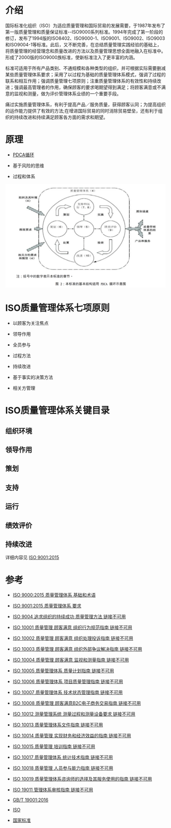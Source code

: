 <!-- toc -->

# 介绍

国际标准化组织（ISO）为适应质量管理和国际贸易的发展需要，于1987年发布了第一版质量管理和质量保证标准--ISO9000系列标准。1994年完成了第一阶段的修订，发布了1994版的ISO8402、ISO9000-1、ISO9001、ISO9002、ISO9003和ISO9004-1等标准。此后，又不断完善，在总结质量管理实践经验的基础上，将质量管理的经营理念和质量改进的方法以及质量管理思想全面地融入在标准中。形成了2000版的ISO9000族标准，使新标准注入了更丰富的内涵。

标准可适用于所有产品类别、不通规模和各种类型的组织，并可根据实际需要删减某些质量管理体系要求；采用了以过程为基础的质量管理体系模式，强调了过程的联系和相互作用；强调质量管理七项原则；注重质量管理体系的有效性和持续改进；强调最高管理者的作用，确保顾客的要求喝期望得到满足；将顾客满意或不满意的监视和测量，做为评价管理体系业绩的一个重要手段。

痛过实施质量管理体系，有利于提高产品／服务质量，获得顾客认同；为提高组织的运作能力提供了有效的方法;在增进国际贸易的同时消除贸易壁垒，还有利于组织的持续改进和持续满足顾客各方面的需求和期望。

# 原理

* [PDCA循环](/qualitystandard/part1.md)

* 基于风险的思维

* 过程和体系

![ISO质量管理体系](/assets/ISO9001.png)

# ISO质量管理体系七项原则

* 以顾客为关注焦点

* 领导作用

* 全员参与

* 过程方法

* 持续改进

* 基于事实的决策方法

* 相关方管理

# ISO质量管理体系关键目录

## 组织环境

## 领导作用

## 策划

## 支持

## 运行

## 绩效评价

## 持续改进


详细内容见 [ISO 9001:2015](https://pan.baidu.com/s/1o8CZM8i)


# 参考

* [ISO 9000:2015 质量管理体系 基础和术语](http://wenku.baidu.com/link?url=v-IHq0lxrQxITgrgmc8su2m5Rdd9xKGVpc-RmHZZeSJ-RPrB7qInLW87pUYmmUXLQYlm01yWgM7LGNzCykG01p0sfmfHrZx261aY4GmsG5K)

* [ISO 9001:2015 质量管理体系 要求](https://pan.baidu.com/s/1o8CZM8i)

* [ISO 9004 追求组织的持续成功 质量管理方法 链接不可用]()

* [ISO 10001 质量管理 顾客满意 组织行为规范指南 链接不可用]()

* [ISO 10002 质量管理 顾客满意 组织处理投诉指南 链接不可用]()

* [ISO 10003 质量管理 顾客满意 组织外部争议解决指南 链接不可用]()

* [ISO 10004 质量管理 顾客满意 监视和测量指南 链接不可用]()

* [ISO 10005 质量管理体系 质量计划指南 链接不可用]()

* [ISO 10006 质量管理体系 项目质量管理指南 链接不可用]()

* [ISO 10007 质量管理体系 技术状态管理指南 链接不可用]()

* [ISO 10008 质量管理 顾客满意B2C电子商务交易指南 链接不可用]()

* [ISO 10012 测量管理系统 测量过程和测量设备要求 链接不可用]()

* [ISO 10013 质量管理体系文件指南 链接不可用]()

* [ISO 10014 质量管理 实现财务和经济效益的指南 链接不可用]()

* [ISO 10015 质量管理 培训指南 链接不可用]()

* [ISO 10017 质量管理体系 统计技术指南 链接不可用]()

* [ISO 10018 质量管理 人员参与能力指南 链接不可用]()

* [ISO 10019 质量管理体系咨询师的选择及其服务使用的指南 链接不可用]()

* [ISO 19011 管理体系审核指南 链接不可用]()

* [GB/T 19001:2016](https://pan.baidu.com/s/1hsoPzV2)

* [ISO](http://www.iso.org)

* [国家标准](http://www.spc.org.cn/)